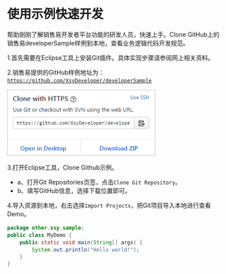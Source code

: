 # 使用示例快速开发

帮助刚刚了解销售易开发者平台功能的研发人员，快速上手。Clone GitHub上的销售易developerSample样例到本地，查看业务逻辑代码开发规范。

1.首先需要在Eclipse工具上安装Git插件。具体实现步骤请参阅网上相关资料。

2.销售易提供的GitHub样例地址为：[`https://github.com/XsyDeveloper/developerSample`](https://github.com/XsyDeveloper/developerSample)

![](/assets/clonegithub.png)

3.打开Eclipse工具，Clone Github示例。

* a、打开Git Repositories页签，点击`Clone Git Repository`。
* b、填写GitHub信息，选择下载位置即可。

4.导入资源到本地，右击选择`Import Projects`，把Git项目导入本地进行查看Demo。

```java
package other.xsy.sample;
public class MyDemo {
    public static void main(String[] args) {
        System.out.println("Hello world!");
    }
}
```



